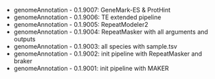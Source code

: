 * genomeAnnotation - 0.1.9007: GeneMark-ES & ProtHint
* genomeAnnotation - 0.1.9006: TE extended pipeline
* genomeAnnotation - 0.1.9005: RepeatModeler2
* genomeAnnotation - 0.1.9004: RepeatMasker with all arguments and outputs
* genomeAnnotation - 0.1.9003: all species with sample.tsv
* genomeAnnotation - 0.1.9002: init pipeline with RepeatMasker and braker
* genomeAnnotation - 0.1.9001: init pipeline with MAKER
